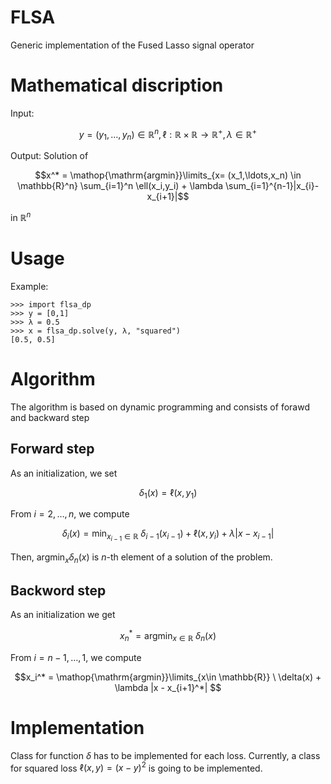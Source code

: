 # FLSA
Generic implementation of the Fused Lasso signal operator 

# Mathematical discription
Input: 

$$y = (y_1,\ldots,y_n) \in \mathbb{R}^n, \ell: \mathbb{R} \times \mathbb{R} \to \mathbb{R}^+ , \lambda \in \mathbb{R}^+$$ 

Output: Solution of

$$x^* = \mathop{\mathrm{argmin}}\limits_{x= (x_1,\ldots,x_n) \in \mathbb{R}^n} \sum_{i=1}^n \ell(x_i,y_i) + \lambda \sum_{i=1}^{n-1}|x_{i}-x_{i+1}|$$

in $\mathbb{R}^n$

# Usage
Example:
```
>>> import flsa_dp
>>> y = [0,1]
>>> λ = 0.5
>>> x = flsa_dp.solve(y, λ, "squared")
[0.5, 0.5]
```

# Algorithm
The algorithm is based on dynamic programming and consists of forawd and backward step

## Forward step
As an initialization, we set 

$$ \delta_1(x) = \ell(x,y_1) $$

From $i=2,\ldots ,n$, we compute 

$$\delta_i (x) = \min_{x_{i-1}\in \mathbb{R}}\ \delta_{i-1}(x_{i-1}) + \ell(x,y_i) + \lambda |x-x_{i-1}|$$

Then, $\mathop{\mathrm{argmin}}_{x} \delta_n (x)$ is $n$-th element of a solution of the problem.

## Backword step

As an initialization we get

$$x_n^* = \mathop{\mathrm{argmin}}_{x\in \mathbb{R}}\  \delta_n (x)$$

From $i=n-1,\ldots,1$, we compute

$$x_i^* = \mathop{\mathrm{argmin}}\limits_{x\in \mathbb{R}} \ \delta(x) + \lambda |x - x_{i+1}^*| $$

# Implementation

Class for function $\delta$ has to be implemented for each loss.
Currently, a class for squared loss $\ell(x,y) = (x-y)^2$ is going to be implemented.

